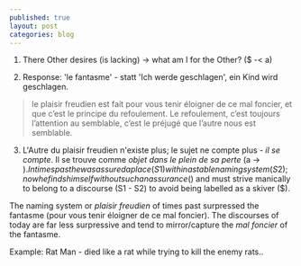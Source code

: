 ```yaml
---
published: true
layout: post
categories: blog
---
```

1. There Other desires (is lacking)
  -> what am I for the Other? ($ -< a)

2. Response: 'le fantasme' - statt 'Ich werde geschlagen', ein Kind wird geschlagen.

> le plaisir freudien est fait pour vous tenir éloigner de ce mal foncier, et que c’est le principe du refoulement. Le refoulement, c’est toujours l’attention au semblable, c’est le préjugé que l’autre nous est semblable.



3. L'Autre du plaisir freudien n'existe plus; le sujet ne compte plus - _il se compte_. Il se trouve comme _objet dans le plein de sa perte_ (a -> $). In times past he was assured a place (S1) within a stable naming system (S2); now he finds himself without such an assurance ($) and must strive manically to belong to a discourse (S1 - S2) to avoid being labelled as a skiver ($).

The naming system or _plaisir freudien_ of times past surpressed the fantasme (pour vous tenir éloigner de ce mal foncier). The discourses of today are far less surpressive and tend to mirror/capture the _mal foncier_ of the fantasme. 

Example: Rat Man - died like a rat while trying to kill the enemy rats.. 





